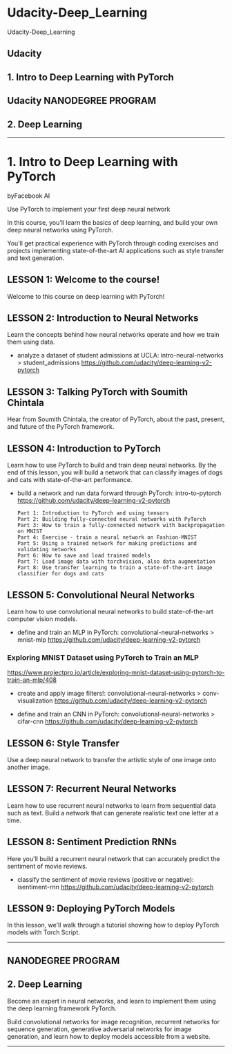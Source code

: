 # Udacity-Deep_Learning
Udacity-Deep_Learning

## Udacity

## 1. Intro to Deep Learning with PyTorch

## Udacity NANODEGREE PROGRAM

## 2. Deep Learning


-------

# 1. Intro to Deep Learning with PyTorch
byFacebook AI

Use PyTorch to implement your first deep neural network

In this course, you’ll learn the basics of deep learning, and build your own deep neural networks using PyTorch. 

You’ll get practical experience with PyTorch through coding exercises and projects implementing state-of-the-art AI applications such as style transfer and text generation.




## LESSON 1: Welcome to the course!
Welcome to this course on deep learning with PyTorch!


## LESSON 2: Introduction to Neural Networks
Learn the concepts behind how neural networks operate and how we train them using data.

- analyze a dataset of student admissions at UCLA: intro-neural-networks > student_admissions
https://github.com/udacity/deep-learning-v2-pytorch



## LESSON 3: Talking PyTorch with Soumith Chintala
Hear from Soumith Chintala, the creator of PyTorch, about the past, present, and future of the PyTorch framework.


## LESSON 4: Introduction to PyTorch
Learn how to use PyTorch to build and train deep neural networks. By the end of this lesson, you will build a network that can classify images of dogs and cats with state-of-the-art performance.


- build a network and run data forward through PyTorch: intro-to-pytorch
https://github.com/udacity/deep-learning-v2-pytorch

      Part 1: Introduction to PyTorch and using tensors
      Part 2: Building fully-connected neural networks with PyTorch
      Part 3: How to train a fully-connected network with backpropagation on MNIST
      Part 4: Exercise - train a neural network on Fashion-MNIST
      Part 5: Using a trained network for making predictions and validating networks
      Part 6: How to save and load trained models
      Part 7: Load image data with torchvision, also data augmentation
      Part 8: Use transfer learning to train a state-of-the-art image classifier for dogs and cats

## LESSON 5: Convolutional Neural Networks
Learn how to use convolutional neural networks to build state-of-the-art computer vision models.



- define and train an MLP in PyTorch: convolutional-neural-networks > mnist-mlp
https://github.com/udacity/deep-learning-v2-pytorch


### Exploring MNIST Dataset using PyTorch to Train an MLP
https://www.projectpro.io/article/exploring-mnist-dataset-using-pytorch-to-train-an-mlp/408



- create and apply image filters!: convolutional-neural-networks > conv-visualization
https://github.com/udacity/deep-learning-v2-pytorch

- define and train an CNN in PyTorch: convolutional-neural-networks > cifar-cnn 
https://github.com/udacity/deep-learning-v2-pytorch



## LESSON 6: Style Transfer
Use a deep neural network to transfer the artistic style of one image onto another image.


## LESSON 7: Recurrent Neural Networks
Learn how to use recurrent neural networks to learn from sequential data such as text. Build a network that can generate realistic text one letter at a time.


## LESSON 8: Sentiment Prediction RNNs
Here you'll build a recurrent neural network that can accurately predict the sentiment of movie reviews.


- classify the sentiment of movie reviews (positive or negative): isentiment-rnn
https://github.com/udacity/deep-learning-v2-pytorch




## LESSON 9: Deploying PyTorch Models
In this lesson, we'll walk through a tutorial showing how to deploy PyTorch models with Torch Script.



-------


## NANODEGREE PROGRAM
## 2. Deep Learning


Become an expert in neural networks, and learn to implement them using the deep learning framework PyTorch. 

Build convolutional networks for image recognition, recurrent networks for sequence generation, generative adversarial networks for image generation, and learn how to deploy models accessible from a website.




-------

